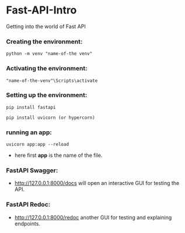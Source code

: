 # Fast-API-Intro
Getting into the world of Fast API

### Creating the environment:

```python -m venv "name-of-the venv"```

### Activating the environment:

```"name-of-the-venv"\Scripts\activate```

### Setting up the environment:

```pip install fastapi```

```pip install uvicorn (or hypercorn)```

### running an app:

```uvicorn app:app --reload```

- here first **app** is the name of the file.

### FastAPI Swagger:

- http://127.0.0.1:8000/docs will open an interactive GUI for testing the API.

### FastAPI Redoc:

- http://127.0.0.1:8000/redoc another GUI for testing and explaining endpoints.
